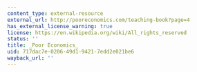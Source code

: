 ```yaml
---
content_type: external-resource
external_url: http://pooreconomics.com/teaching-book?page=4
has_external_license_warning: true
license: https://en.wikipedia.org/wiki/All_rights_reserved
status: ''
title: _Poor Economics_
uid: 717dac7e-0206-49d1-9421-7edd2e021be6
wayback_url: ''
---
```

